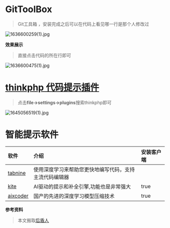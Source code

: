 



# GitToolBox

> Git工具箱 ，安装完成之后可以在代码上看见哪一行是那个人修改过

![1636600259(1).jpg](C:\Users\铺先生技术研发中心\Desktop\hpjdTK5CJAbP2eZ.png)

**效果展示**

> 直接点击代码的所在行即可

![1636600475(1).jpg](https://i.loli.net/2021/11/11/jqnl35iyCPfJrdD.png)





#  [thinkphp 代码提示插件](https://plugins.jetbrains.com/plugin/17038-thinkphp6-support/readme-zh)

> 点击**file->settings->plugins**搜索thinkphp即可



![1645056519(1).jpg](https://s2.loli.net/2022/02/17/FPU62mWsDu1G4Tq.png)

# 智能提示软件

| 软件                                    | 介绍                                                   | 安装客户端 |
| :-------------------------------------- | :----------------------------------------------------- | :--------- |
| [tabnine](https://www.tabnine.com/)     | 使用深度学习来帮助您更快地编写代码，支持主流代码编辑器 |            |
| [kite](https://www.kite.com/)           | AI驱动的提示和补全引擎,功能也是非常强大                | true       |
| [aixcoder](https://www.aixcoder.com/#/) | 国产的先进的深度学习模型压缩技术                       | true       |

**参考资料**

>本文搬取[后盾人](https://houdunren.gitee.io/note/soft/18%20%E6%99%BA%E8%83%BD%E6%8F%90%E7%A4%BA.html)

